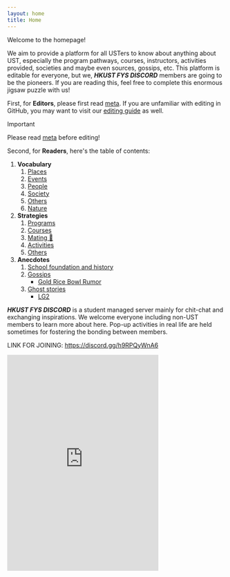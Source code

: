 ```yaml
---
layout: home
title: Home
---
```


[meta]: ../_meta/index.md

Welcome to the homepage!

We aim to provide a platform for all USTers to know about anything about UST, especially the program pathways, courses, instructors, activities provided, societies and maybe even sources, gossips, etc. This platform is editable for everyone, but we, ***HKUST FYS DISCORD*** members are going to be the pioneers. If you are reading this, feel free to complete this enormous jigsaw puzzle with us!

First, for **Editors**, please first read [meta]. If you are unfamiliar with editing in GitHub, you may want to visit our [editing guide]() as well.

> [!IMPORTANT]
>
> Please read [meta] before editing!

Second, for **Readers**, here's the table of contents:

1. **Vocabulary**
   1. [Places](../_pages/places/places_list.md)
   2. [Events]()
   3. [People]()
   4. [Society]()
   5. [Others]()
   6. [Nature](/_pages/nature/nature_list.md)
2. **Strategies**
   1. [Programs]()
   2. [Courses]()
   3. [Mating 👀]()
   4. [Activities]()
   5. [Others]()
3. **Anecdotes**
   1. [School foundation and history]()
   2. [Gossips]()
      - [Gold Rice Bowl Rumor](/_pages/anecdotes/GRB_rumor)
   3. [Ghost stories]()
      - [LG2](/_pages/anecdotes/LG2.md)

***HKUST FYS DISCORD*** is a student managed server mainly for chit-chat and exchanging inspirations. We welcome everyone including non-UST members to learn more about here. Pop-up activities in real life are held sometimes for fostering the bonding between members.

LINK FOR JOINING: <https://discord.gg/h9RPQyWnA6>

<iframe src="https://discord.com/widget?id=880301598981648416&theme=dark" width="350" height="500" allowtransparency="true" frameborder="0" sandbox="allow-popups allow-popups-to-escape-sandbox allow-same-origin allow-scripts"></iframe>
